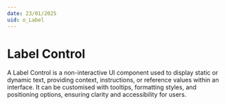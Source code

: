 ```yaml
---
date: 23/01/2025
uid: o_Label
---
```


# Label Control

A Label Control is a non-interactive UI component used to display static or dynamic text, providing context, instructions, or reference values within an interface. It can be customised with tooltips, formatting styles, and positioning options, ensuring clarity and accessibility for users.
